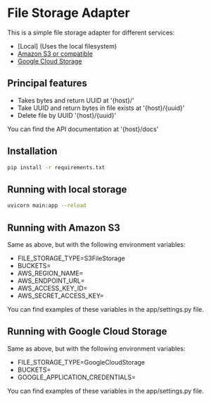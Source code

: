 # File Storage Adapter

This is a simple file storage adapter for different services:

- [Local] (Uses the local filesystem)
- [Amazon S3 or compatible](https://aws.amazon.com/s3/)
- [Google Cloud Storage](https://cloud.google.com/storage/)

## Principal features

- Takes bytes and return UUID at '{host}/'
- Take UUID and return bytes in file exists at '{host}/{uuid}'
- Delete file by UUID '{host}/{uuid}'

You can find the API documentation at '{host}/docs'

## Installation

```bash
pip install -r requirements.txt
```

## Running with local storage

```bash
uvicorn main:app --reload
```

## Running with Amazon S3

Same as above, but with the following environment variables:

- FILE_STORAGE_TYPE=S3FileStorage
- BUCKETS=<names of existing buckets separated by comma>
- AWS_REGION_NAME=<your region here>
- AWS_ENDPOINT_URL=<your provider storage url here>
- AWS_ACCESS_KEY_ID=<your access key here>
- AWS_SECRET_ACCESS_KEY=<your secret key here>

You can find examples of these variables in the app/settings.py file.

## Running with Google Cloud Storage

Same as above, but with the following environment variables:

- FILE_STORAGE_TYPE=GoogleCloudStorage
- BUCKETS=<names of existing buckets separated by comma>
- GOOGLE_APPLICATION_CREDENTIALS=<path to your credentials file>

You can find examples of these variables in the app/settings.py file.